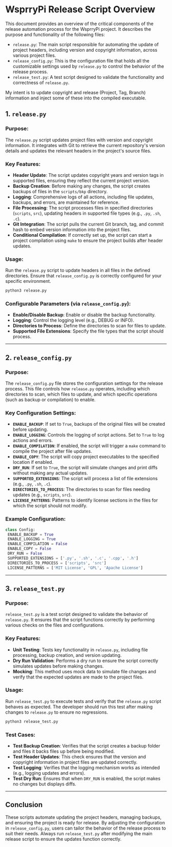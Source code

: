 # WsprryPi Release Script Overview

This document provides an overview of the critical components of the release automation process for the WsprryPi project. It describes the purpose and functionality of the following files:

- `release.py`: The main script responsible for automating the update of project headers, including version and copyright information, across various project files.
- `release_config.py`: This is the configuration file that holds all the customizable settings used by `release.py` to control the behavior of the release process.
- `release_test.py`: A test script designed to validate the functionality and correctness of `release.py`.

My intent is to update copyright and release (Project, Tag, Branch) information and inject some of these into the compiled executable.

## 1. `release.py`

### Purpose:
The `release.py` script updates project files with version and copyright information. It integrates with Git to retrieve the current repository's version details and updates the relevant headers in the project's source files.

### Key Features:
- **Header Update**: The script updates copyright years and version tags in supported files, ensuring they reflect the current project version.
- **Backup Creation**: Before making any changes, the script creates backups of files in the `scripts/bkp` directory.
- **Logging**: Comprehensive logs of all actions, including file updates, backups, and errors, are maintained for reference.
- **File Processing**: The script processes files in specified directories (`scripts`, `src`), updating headers in supported file types (e.g., `.py`, `.sh`, `.c`).
- **Git Integration**: The script pulls the current Git branch, tag, and commit hash to embed version information into the project files.
- **Conditional Compilation**: If correctly set up, the script can start a project compilation using `make` to ensure the project builds after header updates.

### Usage:
Run the `release.py` script to update headers in all files in the defined directories. Ensure that `release_config.py` is correctly configured for your specific environment.

```bash
python3 release.py
```

### Configurable Parameters (via `release_config.py`):
- **Enable/Disable Backup**: Enable or disable the backup functionality.
- **Logging**: Control the logging level (e.g., DEBUG or INFO).
- **Directories to Process**: Define the directories to scan for files to update.
- **Supported File Extensions**: Specify the file types that the script should process.

---

## 2. `release_config.py`

### Purpose:
The `release_config.py` file stores the configuration settings for the release process. This file controls how `release.py` operates, including which directories to scan, which files to update, and which specific operations (such as backup or compilation) to enable.

### Key Configuration Settings:
- **`ENABLE_BACKUP`**: If set to `True`, backups of the original files will be created before updating.
- **`ENABLE_LOGGING`**: Controls the logging of script actions. Set to `True` to log actions and errors.
- **`ENABLE_COMPILATION`**: If enabled, the script will trigger a `make` command to compile the project after file updates.
- **`ENABLE_COPY`**: The script will copy project executables to the specified location if enabled.
- **`DRY_RUN`**: If set to `True`, the script will simulate changes and print diffs without making any actual updates.
- **`SUPPORTED_EXTENSIONS`**: The script will process a list of file extensions (e.g., `.py`, `.sh`, `.c`).
- **`DIRECTORIES_TO_PROCESS`**: The directories to scan for files needing updates (e.g., `scripts`, `src`).
- **`LICENSE_PATTERNS`**: Patterns to identify license sections in the files for which the script should not modify.

### Example Configuration:
```python
class Config:
 ENABLE_BACKUP = True
 ENABLE_LOGGING = True
 ENABLE_COMPILATION = False
 ENABLE_COPY = False
 DRY_RUN = False
 SUPPORTED_EXTENSIONS = ['.py', '.sh', '.c', '.cpp', '.h']
 DIRECTORIES_TO_PROCESS = ['scripts', 'src']
 LICENSE_PATTERNS = ['MIT License', 'GPL', 'Apache License']
```

---

## 3. `release_test.py`

### Purpose:
`release_test.py` is a test script designed to validate the behavior of `release.py`. It ensures that the script functions correctly by performing various checks on the files and configurations.

### Key Features:
- **Unit Testing**: Tests key functionality in `release.py`, including file processing, backup creation, and version updating.
- **Dry Run Validation**: Performs a dry run to ensure the script correctly simulates updates before making changes.
- **Mocking**: This method uses mock data to simulate file changes and verify that the expected updates are made to the project files.

### Usage:
Run `release_test.py` to execute tests and verify that the `release.py` script behaves as expected. The developer should run this test after making changes to `release.py` to ensure no regressions.

```bash
python3 release_test.py
```

### Test Cases:
- **Test Backup Creation**: Verifies that the script creates a backup folder and files it backs files up before being modified.
- **Test Header Updates**: This check ensures that the version and copyright information in project files are updated correctly.
- **Test Logging**: Verifies that the logging mechanism works as intended (e.g., logging updates and errors).
- **Test Dry Run**: Ensures that when `DRY_RUN` is enabled, the script makes no changes but displays diffs.

---

## Conclusion

These scripts automate updating the project headers, managing backups, and ensuring the project is ready for release. By adjusting the configuration in `release_config.py`, users can tailor the behavior of the release process to suit their needs. Always run `release_test.py` after modifying the main release script to ensure the updates function correctly.

